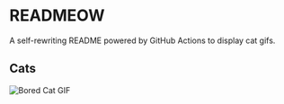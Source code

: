 # READMEOW

A self-rewriting README powered by GitHub Actions to display cat gifs.

## Cats

![Bored Cat GIF](https://media0.giphy.com/media/v1.Y2lkPTlhY2QwMmRheXJnaDA2bDJtY3VhejluZHZteG45YXBqeGpzcmowYWpoOWh6cXRlZCZlcD12MV9naWZzX3NlYXJjaCZjdD1n/mlvseq9yvZhba/200.gif)

